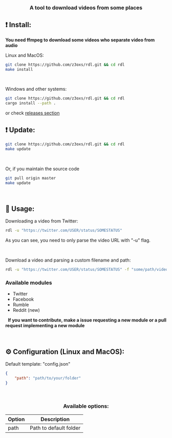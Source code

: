 <div align="center">
    <h3>A tool to download videos from some places</h3>
</div>

## ❗️ Install:

**You need ffmpeg to download some videos who separate video from audio**

Linux and MacOS:
```bash
git clone https://github.com/z3oxs/rdl.git && cd rdl
make install
```

&nbsp;

Windows and other systems:
```bash
git clone https://github.com/z3oxs/rdl.git && cd rdl
cargo install --path .
```

or check [releases section](https://github.com/z3oxs/rdl/releases/)

## ❗️ Update:
```bash
git clone https://github.com/z3oxs/rdl.git && cd rdl
make update
```

&nbsp;

Or, if you maintain the source code
```bash
git pull origin master
make update
```

&nbsp;
## 🚀 Usage:
Downloading a video from Twitter:
```bash
rdl -u "https://twitter.com/USER/status/SOMESTATUS"
```

As you can see, you need to only parse the video URL with "-u" flag.

&nbsp;

Download a video and parsing a custom filename and path:
```bash
rdl -u "https://twitter.com/USER/status/SOMESTATUS" -f "some/path/video.mp4"
```

### Available modules
- Twitter
- Facebook
- Rumble
- Reddit (new)

&nbsp;
**If you want to contribute, make a issue requesting a new module or a pull request implementing a new module**

&nbsp;

## ⚙️ Configuration (Linux and MacOS):

Default template: "config.json"
```json
{
    "path": "path/to/your/folder"
}
```

&nbsp;
<div align="center">

### Available options:
| Option | Description |
|--------|-------------|
| path | Path to default folder |

</div>
